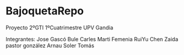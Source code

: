 # BajoquetaRepo
Proyecto 2ºGTI 1ºCuatrimestre UPV Gandia

Integrantes: 
Jose Gascó Bule
Carles Marti Femenia
RuiYu Chen
Zaida pastor gonzález
Arnau Soler Tomás
